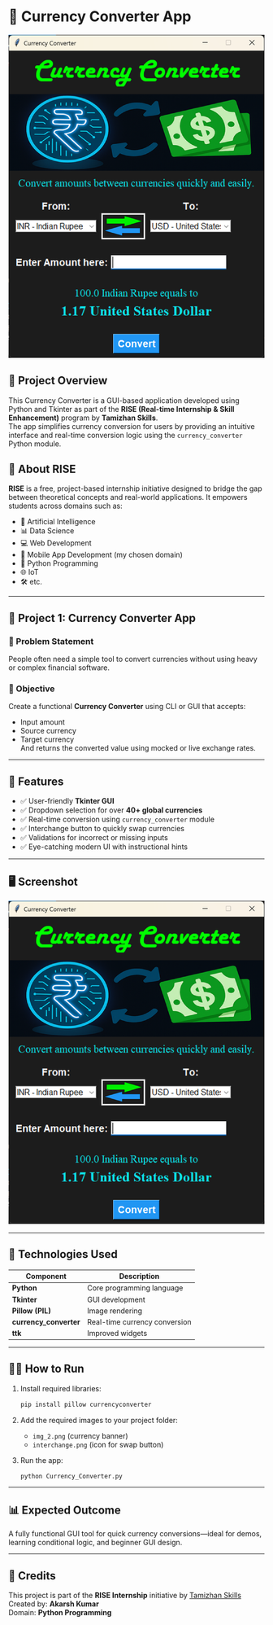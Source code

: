 
# 💱 Currency Converter App

![App Screenshot](./Screenshot.png)

## 📌 Project Overview

This Currency Converter is a GUI-based application developed using Python and Tkinter as part of the **RISE (Real-time Internship & Skill Enhancement)** program by **Tamizhan Skills**.  
The app simplifies currency conversion for users by providing an intuitive interface and real-time conversion logic using the `currency_converter` Python module.

## 🏁 About RISE

**RISE** is a free, project-based internship initiative designed to bridge the gap between theoretical concepts and real-world applications. It empowers students across domains such as:
- 🤖 Artificial Intelligence
- 📊 Data Science
- 💻 Web Development
- 📱 Mobile App Development (my chosen domain)
- 🐍 Python Programming
- 🌐 IoT
- 🛠️ etc.

---

## 🔧 Project 1: Currency Converter App

### 📝 Problem Statement
People often need a simple tool to convert currencies without using heavy or complex financial software.

### 🎯 Objective
Create a functional **Currency Converter** using CLI or GUI that accepts:
- Input amount
- Source currency
- Target currency  
And returns the converted value using mocked or live exchange rates.

---

## 🚀 Features

- ✅ User-friendly **Tkinter GUI**
- ✅ Dropdown selection for over **40+ global currencies**
- ✅ Real-time conversion using `currency_converter` module
- ✅ Interchange button to quickly swap currencies
- ✅ Validations for incorrect or missing inputs
- ✅ Eye-catching modern UI with instructional hints

---

## 🖥️ Screenshot

![Currency Converter App Screenshot](./Screenshot.png)

---

## 📂 Technologies Used

| Component | Description |
|----------|-------------|
| **Python** | Core programming language |
| **Tkinter** | GUI development |
| **Pillow (PIL)** | Image rendering |
| **currency_converter** | Real-time currency conversion |
| **ttk** | Improved widgets |

---

## 🧑‍💻 How to Run

1. Install required libraries:
   ```bash
   pip install pillow currencyconverter
   ```

2. Add the required images to your project folder:
   - `img_2.png` (currency banner)
   - `interchange.png` (icon for swap button)

3. Run the app:
   ```bash
   python Currency_Converter.py
   ```

---

## 📊 Expected Outcome

A fully functional GUI tool for quick currency conversions—ideal for demos, learning conditional logic, and beginner GUI design.

---

## 📢 Credits

This project is part of the **RISE Internship** initiative by [Tamizhan Skills](https://tamizhanskills.in/)  
Created by: **Akarsh Kumar**  
Domain: **Python Programming**

